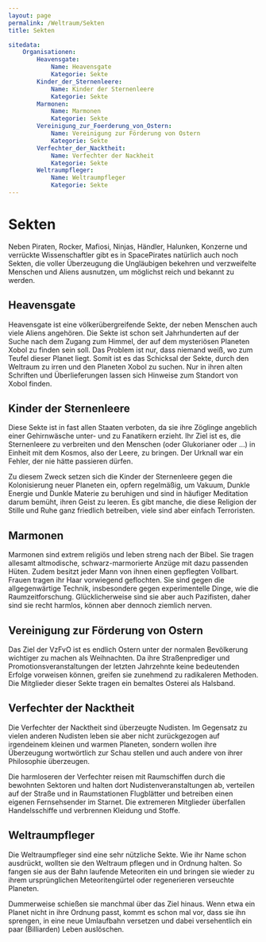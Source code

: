 ```yaml
---
layout: page
permalink: /Weltraum/Sekten
title: Sekten

sitedata:
    Organisationen:
        Heavensgate:
            Name: Heavensgate
            Kategorie: Sekte
        Kinder_der_Sternenleere:
            Name: Kinder der Sternenleere
            Kategorie: Sekte
        Marmonen:
            Name: Marmonen
            Kategorie: Sekte
        Vereinigung_zur_Foerderung_von_Ostern:
            Name: Vereinigung zur Förderung von Ostern
            Kategorie: Sekte
        Verfechter_der_Nacktheit:
            Name: Verfechter der Nackheit
            Kategorie: Sekte
        Weltraumpfleger:
            Name: Weltraumpfleger
            Kategorie: Sekte
---
```


# Sekten

Neben Piraten, Rocker, Mafiosi, Ninjas, Händler, Halunken, Konzerne und verrückte Wissenschaftler gibt es in SpacePirates natürlich auch noch Sekten, die voller Überzeugung die Ungläubigen bekehren und verzweifelte Menschen und Aliens ausnutzen, um möglichst reich und bekannt zu werden.

## Heavensgate

Heavensgate ist eine völkerübergreifende Sekte, der neben Menschen auch viele Aliens angehören. Die Sekte ist schon seit Jahrhunderten auf der Suche nach dem Zugang zum Himmel, der auf dem mysteriösen Planeten Xobol zu finden sein soll. Das Problem ist nur, dass niemand weiß, wo zum Teufel dieser Planet liegt. Somit ist es das Schicksal der Sekte, durch den Weltraum zu irren und den Planeten Xobol zu suchen. Nur in ihren alten Schriften und Überlieferungen lassen sich Hinweise zum Standort von Xobol finden.

## Kinder der Sternenleere

Diese Sekte ist in fast allen Staaten verboten, da sie ihre Zöglinge angeblich einer Gehirnwäsche unter- und zu Fanatikern erzieht. Ihr Ziel ist es, die Sternenleere zu verbreiten und den Menschen (oder Glukorianer oder …) in Einheit mit dem Kosmos, also der Leere, zu bringen. Der Urknall war ein Fehler, der nie hätte passieren dürfen.

Zu diesem Zweck setzen sich die Kinder der Sternenleere gegen die Kolonisierung neuer Planeten ein, opfern regelmäßig, um Vakuum, Dunkle Energie und Dunkle Materie zu beruhigen und sind in häufiger Meditation darum bemüht, ihren Geist zu leeren. Es gibt manche, die diese Religion der Stille und Ruhe ganz friedlich betreiben, viele sind aber einfach Terroristen.

## Marmonen

Marmonen sind extrem religiös und leben streng nach der Bibel. Sie tragen allesamt altmodische, schwarz-marmorierte Anzüge mit dazu passenden Hüten. Zudem besitzt jeder Mann von ihnen einen gepflegten Vollbart. Frauen tragen ihr Haar vorwiegend geflochten. Sie sind gegen die allgegenwärtige Technik, insbesondere gegen experimentelle Dinge, wie die Raumzeitforschung. Glücklicherweise sind sie aber auch Pazifisten, daher sind sie recht harmlos, können aber dennoch ziemlich nerven.

## Vereinigung zur Förderung von Ostern

Das Ziel der VzFvO ist es endlich Ostern unter der normalen Bevölkerung wichtiger zu machen als Weihnachten. Da ihre Straßenprediger und Promotionsveranstaltungen der letzten Jahrzehnte keine bedeutenden Erfolge vorweisen können, greifen sie zunehmend zu radikaleren Methoden. Die Mitglieder dieser Sekte tragen ein bemaltes Osterei als Halsband.

## Verfechter der Nacktheit

Die Verfechter der Nacktheit sind überzeugte Nudisten. Im Gegensatz zu vielen anderen Nudisten leben sie aber nicht zurückgezogen auf irgendeinem kleinen und warmen Planeten, sondern wollen ihre Überzeugung wortwörtlich zur Schau stellen und auch andere von ihrer Philosophie überzeugen.

Die harmloseren der Verfechter reisen mit Raumschiffen durch die bewohnten Sektoren und halten dort Nudistenveranstaltungen ab, verteilen auf der Straße und in Raumstationen Flugblätter und betreiben einen eigenen Fernsehsender im Starnet. Die extremeren Mitglieder überfallen Handelsschiffe und verbrennen Kleidung und Stoffe.

## Weltraumpfleger

Die Weltraumpfleger sind eine sehr nützliche Sekte. Wie ihr Name schon ausdrückt, wollten sie den Weltraum pflegen und in Ordnung halten. So fangen sie aus der Bahn laufende Meteoriten ein und bringen sie wieder zu ihrem ursprünglichen Meteoritengürtel oder regenerieren verseuchte Planeten.

Dummerweise schießen sie manchmal über das Ziel hinaus. Wenn etwa ein Planet nicht in ihre Ordnung passt, kommt es schon mal vor, dass sie ihn sprengen, in eine neue Umlaufbahn versetzen und dabei versehentlich ein paar (Billiarden) Leben auslöschen.
